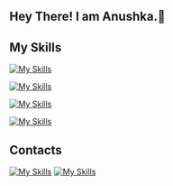 ## Hey There! I am Anushka.👋

## My Skills

[![My Skills](https://skillicons.dev/icons?i=html,css,js,bootstrap)](https://skillicons.dev)

[![My Skills](https://skillicons.dev/icons?i=git,github,android)](https://skillicons.dev)

[![My Skills](https://skillicons.dev/icons?i=firebase,sqlite,mysql)](https://skillicons.dev)

[![My Skills](https://skillicons.dev/icons?i=kotlin,java,c,cpp)](https://skillicons.dev)

## Contacts
  [![My Skills](https://skillicons.dev/icons?i=linkedin)](https://www.linkedin.com/in/anushka-kulkarni)
  [![My Skills](https://skillicons.dev/icons?i=gmail)](https://mailto:anushka.kulkarni1008@gmail.com)

<!--
**AnushkaK20/AnushkaK20** is a ✨ _special_ ✨ repository because its `README.md` (this file) appears on your GitHub profile.

Here are some ideas to get you started:

- 🔭 I’m currently working on ...
- 🌱 I’m currently learning ...
- 👯 I’m looking to collaborate on ...
- 🤔 I’m looking for help with ...
- 💬 Ask me about ...
- 📫 How to reach me: ...
- 😄 Pronouns: ...
- ⚡ Fun fact: ...
-->
